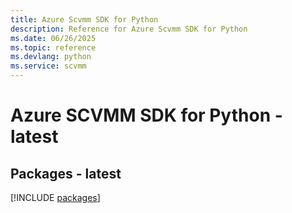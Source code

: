 ```yaml
---
title: Azure Scvmm SDK for Python
description: Reference for Azure Scvmm SDK for Python
ms.date: 06/26/2025
ms.topic: reference
ms.devlang: python
ms.service: scvmm
---
```

# Azure SCVMM SDK for Python - latest
## Packages - latest
[!INCLUDE [packages](scvmm-index.md)]